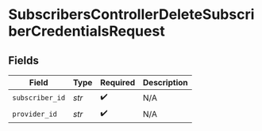 # SubscribersControllerDeleteSubscriberCredentialsRequest


## Fields

| Field              | Type               | Required           | Description        |
| ------------------ | ------------------ | ------------------ | ------------------ |
| `subscriber_id`    | *str*              | :heavy_check_mark: | N/A                |
| `provider_id`      | *str*              | :heavy_check_mark: | N/A                |